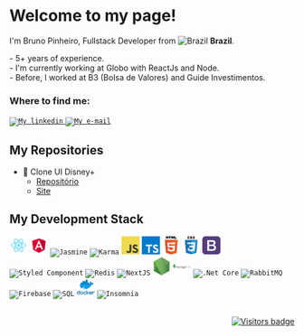 # Welcome to my page!

<p>
  I'm Bruno Pinheiro, Fullstack Developer from <img width="16" src="https://www.flaticon.com/svg/static/icons/svg/197/197386.svg" alt="Brazil" />
  <b>Brazil</b>.
</p>

<p>
  - 5+ years of experience.<br/>
  - I'm currently working at Globo with ReactJs and Node.<br/>
  - Before, I worked at B3 (Bolsa de Valores) and Guide Investimentos.
</p>

### Where to find me:

<a href="https://www.linkedin.com/in/bpinheiroms">
  <code><img alt="My linkedin" width="28" src="https://www.flaticon.com/svg/static/icons/svg/1383/1383262.svg" /></code>
</a>

<a href="mailto:bpinheiroms@gmail.com">
  <code><img alt="My e-mail" width="32" src="https://www.flaticon.com/svg/static/icons/svg/324/324123.svg" /></code>
</a>

<br/>

## My Repositories

- 📌  Clone UI Disney+
  - [Repositório](https://github.com/bpinheiroms/clone-ui-disney-plus)
  - [Site](https://clone-ui-disney-plus.vercel.app/)


## My Development Stack

<code><img height="32" src="https://raw.githubusercontent.com/github/explore/80688e429a7d4ef2fca1e82350fe8e3517d3494d/topics/react/react.png" alt="React"/></code>
<code><img height="32" src="https://raw.githubusercontent.com/github/explore/80688e429a7d4ef2fca1e82350fe8e3517d3494d/topics/angular/angular.png" alt="Angular"/></code>
<code><img height="32" src="https://user-images.githubusercontent.com/22135548/102849451-f1572200-43f5-11eb-9cb5-658e7d06c2b9.png" alt="Jasmine"/></code>
<code><img height="32" src="https://user-images.githubusercontent.com/22135548/102849463-f916c680-43f5-11eb-8f2f-2e6213fbf06a.png" alt="Karma"/></code>
<code><img height="32" src="https://raw.githubusercontent.com/github/explore/80688e429a7d4ef2fca1e82350fe8e3517d3494d/topics/javascript/javascript.png" alt="Javascript"/></code>
<code><img height="32" src="https://raw.githubusercontent.com/github/explore/80688e429a7d4ef2fca1e82350fe8e3517d3494d/topics/typescript/typescript.png" alt="Typescript"/></code>
<code><img height="32" src="https://raw.githubusercontent.com/github/explore/80688e429a7d4ef2fca1e82350fe8e3517d3494d/topics/html/html.png" alt="HTML5"/></code>
<code><img height="32" src="https://raw.githubusercontent.com/github/explore/80688e429a7d4ef2fca1e82350fe8e3517d3494d/topics/css/css.png" alt="CSS"/></code>
<code><img height="32" src="https://raw.githubusercontent.com/github/explore/80688e429a7d4ef2fca1e82350fe8e3517d3494d/topics/bootstrap/bootstrap.png" alt="Bootstrap"/></code>
<code><img height="32" src="https://user-images.githubusercontent.com/22135548/102849454-f3b97c00-43f5-11eb-9e13-5927921b4d3f.png" alt="Styled Component"/></code>
<code><img height="32" src="https://user-images.githubusercontent.com/22135548/102849485-0338c500-43f6-11eb-85b2-a213a99ca1a7.png" alt="Redis"/></code>
<code><img height="32" src="https://user-images.githubusercontent.com/22135548/102849445-ee5c3180-43f5-11eb-8fae-6362d02db1e5.png" alt="NextJS"/></code>
<code><img height="32" src="https://raw.githubusercontent.com/github/explore/80688e429a7d4ef2fca1e82350fe8e3517d3494d/topics/nodejs/nodejs.png" alt="Nodejs"/></code>
<code><img height="32" src="https://raw.githubusercontent.com/github/explore/80688e429a7d4ef2fca1e82350fe8e3517d3494d/topics/mongodb/mongodb.png" alt="MongoDB"/></code>
<code><img height="32" src="https://user-images.githubusercontent.com/22135548/102849419-dedce880-43f5-11eb-980e-c0576cc75fcd.png" alt=".Net Core"/></code>
<code><img height="32" src="https://user-images.githubusercontent.com/22135548/102849436-eb614100-43f5-11eb-931d-10000dd9fd83.png" alt="RabbitMQ"/></code>
<code><img height="32" src="https://user-images.githubusercontent.com/22135548/102849434-e8665080-43f5-11eb-88d3-c3977c52efbb.png" alt="Firebase"/></code>
<code><img height="32" src="https://user-images.githubusercontent.com/22135548/102849427-e2706f80-43f5-11eb-985a-9547215adce3.png" alt="SQL"/></code>
<code><img height="32" src="https://raw.githubusercontent.com/github/explore/80688e429a7d4ef2fca1e82350fe8e3517d3494d/topics/docker/docker.png" alt="Docker"/></code>
<code><img height="32" src="https://dashboard.snapcraft.io/site_media/appmedia/2018/04/twitter-card-icon.png" alt="Insomnia"/></code>
<br/><br/>
<p align="right">
  <a href="https://badges.pufler.dev">
      <img src="https://badges.pufler.dev/visits/bpinheiroms/bpinheiroms" alt="Visitors badge" />
   </a>
</p>
